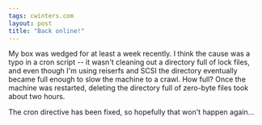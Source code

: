 ```yaml
---
tags: cwinters.com
layout: post
title: "Back online!"
---
```




<p>My box was wedged for at least a week recently. I think the cause was a typo in a cron script -- it wasn't cleaning out a directory full of lock files, and even though I'm using reiserfs and SCSI the directory eventually became full enough to slow the machine to a crawl. How full? Once the machine was restarted, deleting the directory full of zero-byte files took about two hours.</p>

<p>The cron directive has been fixed, so hopefully  that won't happen again...</p>


